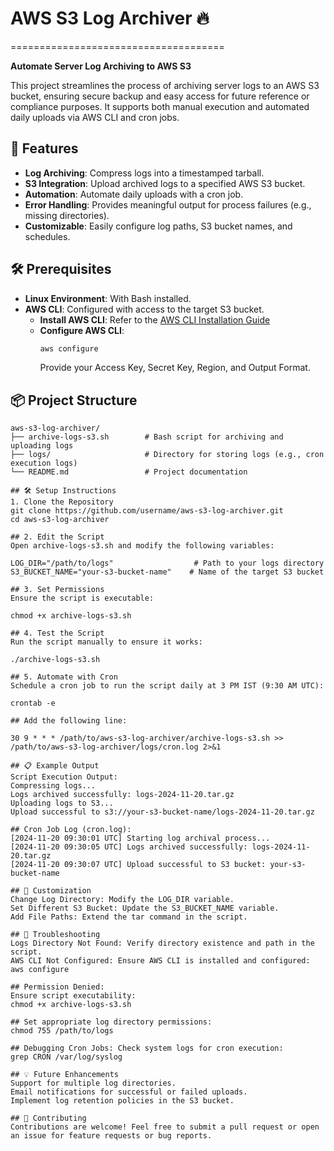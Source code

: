 # AWS S3 Log Archiver 🔥
=====================================

**Automate Server Log Archiving to AWS S3**

This project streamlines the process of archiving server logs to an AWS S3 bucket, ensuring secure backup and easy access for future reference or compliance purposes. It supports both manual execution and automated daily uploads via AWS CLI and cron jobs.

## 🚀 Features

* **Log Archiving**: Compress logs into a timestamped tarball.
* **S3 Integration**: Upload archived logs to a specified AWS S3 bucket.
* **Automation**: Automate daily uploads with a cron job.
* **Error Handling**: Provides meaningful output for process failures (e.g., missing directories).
* **Customizable**: Easily configure log paths, S3 bucket names, and schedules.

## 🛠 Prerequisites

* **Linux Environment**: With Bash installed.
* **AWS CLI**: Configured with access to the target S3 bucket.
  - **Install AWS CLI**: Refer to the [AWS CLI Installation Guide](https://docs.aws.amazon.com/cli/latest/userguide/install-cliv2.html)
  - **Configure AWS CLI**:
    ```bash
    aws configure
    ```
    Provide your Access Key, Secret Key, Region, and Output Format.

## 📦 Project Structure

```plaintext
aws-s3-log-archiver/
├── archive-logs-s3.sh        # Bash script for archiving and uploading logs
├── logs/                     # Directory for storing logs (e.g., cron execution logs)
└── README.md                 # Project documentation

## 🛠 Setup Instructions
1. Clone the Repository
git clone https://github.com/username/aws-s3-log-archiver.git
cd aws-s3-log-archiver

## 2. Edit the Script
Open archive-logs-s3.sh and modify the following variables:

LOG_DIR="/path/to/logs"                  # Path to your logs directory
S3_BUCKET_NAME="your-s3-bucket-name"    # Name of the target S3 bucket

## 3. Set Permissions
Ensure the script is executable:

chmod +x archive-logs-s3.sh

## 4. Test the Script
Run the script manually to ensure it works:

./archive-logs-s3.sh

## 5. Automate with Cron
Schedule a cron job to run the script daily at 3 PM IST (9:30 AM UTC):

crontab -e

## Add the following line:

30 9 * * * /path/to/aws-s3-log-archiver/archive-logs-s3.sh >> /path/to/aws-s3-log-archiver/logs/cron.log 2>&1

## 📋 Example Output
Script Execution Output:
Compressing logs...
Logs archived successfully: logs-2024-11-20.tar.gz
Uploading logs to S3...
Upload successful to s3://your-s3-bucket-name/logs-2024-11-20.tar.gz

## Cron Job Log (cron.log):
[2024-11-20 09:30:01 UTC] Starting log archival process...
[2024-11-20 09:30:05 UTC] Logs archived successfully: logs-2024-11-20.tar.gz
[2024-11-20 09:30:07 UTC] Upload successful to S3 bucket: your-s3-bucket-name

## 📖 Customization
Change Log Directory: Modify the LOG_DIR variable.
Set Different S3 Bucket: Update the S3_BUCKET_NAME variable.
Add File Paths: Extend the tar command in the script.

## 🐛 Troubleshooting
Logs Directory Not Found: Verify directory existence and path in the script.
AWS CLI Not Configured: Ensure AWS CLI is installed and configured:
aws configure

## Permission Denied:
Ensure script executability:
chmod +x archive-logs-s3.sh

## Set appropriate log directory permissions:
chmod 755 /path/to/logs

## Debugging Cron Jobs: Check system logs for cron execution:
grep CRON /var/log/syslog

## 💡 Future Enhancements
Support for multiple log directories.
Email notifications for successful or failed uploads.
Implement log retention policies in the S3 bucket.

## 🤝 Contributing
Contributions are welcome! Feel free to submit a pull request or open an issue for feature requests or bug reports.

